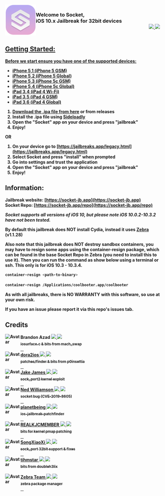 <img align="left" width="100" height="100" src="icon.png" alt="logo" style="float: left;"/>

<h3 align="left" >Welcome to Socket, <br>iOS 10.x Jailbreak for 32bit devices<div align="right" style="float: top;"><b><a href="https://twitter.com/0x7FF7"><img height="18px" src="https://img.shields.io/twitter/follow/bazad?label=twitter&style=social"></a><a href="https://github.com/staturnzz"> <img height="18px" src="https://img.shields.io/twitter/follow/bazad?label=Github&logo=Github&style=social"></div>
</br></h3> 


## Getting Started:

Before we start ensure you have one of the supported devices:
- iPhone 5,1 (iPhone 5 GSM)
- iPhone 5,2 (iPhone 5 Global)
- iPhone 5,3 (iPhone 5c GSM)
- iPhone 5,4 (iPhone 5c Global)
- iPad 3,4 (iPad 4 Wi-Fi)
- iPad 3,5 (iPad 4 GSM)
- iPad 3,6 (iPad 4 Global)

1. Download the .ipa file from [here](https://github.com/staturnzz/socket/releases/download/v1.1/socket.ipa) or from releases
2. Install the .ipa file using [Sideloadly](https://sideloadly.io)
3. Open the "Socket" app on your device and press "jailbreak"
4. Enjoy!

OR

1. On your device go to [https://jailbreaks.app/legacy.html](https://jailbreaks.app/legacy.html)
2. Select Socket and press "install" when prompted
3. Go into settings and trust the application
3. Open the "Socket" app on your device and press "jailbreak"
4. Enjoy!

## Information:
Jailbreak website: [https://socket-jb.app](https://socket-jb.app)<br>
Socket Repo: [https://socket-jb.app/repo](https://socket-jb.app/repo)

*Socket supports all versions of iOS 10, but please note iOS 10.0.2-10.3.2 have not been tested.*

By default this jailbreak does NOT install Cydia, instead it uses [Zebra](https://github.com/zbrateam/Zebra) (v1.1.28)

Also note that this jailbreak does NOT destroy sandbox containers, you may have to resign some apps using the container-resign package, which can be found in the base Socket Repo in Zebra (you need to install this to use it). Then you can run the command as show below using a terminal or ssh. This only is for iOS 10.3 - 10.3.4.

```bash
container-resign <path-to-binary>

container-resign /Applications/coolbooter.app/coolbooter
```
As with all jailbreaks, there is NO WARRANTY with this software, so use at your own risk. 

If you have an issue please report it via this repo's issues tab.
## Credits

<!-- Brandon Azad -->
<div><img align="left" height="50px" width="50px" src="https://images.weserv.nl/?url=https://pbs.twimg.com/profile_images/988185556218626048/EUPYCUO7_400x400.jpg&fit=cover&mask=circle&maxage=7d" alt="Avatar" style="float: left;">
<b align="left">Brandon Azad <a href="https://twitter.com/_bazad"><img height="12px" src="https://img.shields.io/twitter/follow/bazad?label=twitter&style=social"</a><a href="https://github.com/bazad"> <img height="12px" src="https://img.shields.io/twitter/follow/bazad?label=Github&logo=Github&style=social"</a></b><br><sub>iosurface.c & bits from mach_swap</sub></div>
⠀
<div><img align="left" height="50px" width="50px" src="https://images.weserv.nl/?url=https://pbs.twimg.com/profile_images/1509127549128912897/C8OzOjdU_400x400.jpg&fit=cover&mask=circle&maxage=7d" alt="Avatar" >
<b align="left">dora2ios <a href="https://twitter.com/dora2ios"><img height="12px" src="https://img.shields.io/twitter/follow/bazad?label=twitter&style=social"</a><a href="https://github.com/dora2-ios"> <img height="12px" src="https://img.shields.io/twitter/follow/bazad?label=Github&logo=Github&style=social"</a></b><br><sub>patches/finder & bits from p0insettia</sub></div>
  ⠀
<div><img align="left" height="50px" width="50px" src="https://images.weserv.nl/?url=https://pbs.twimg.com/profile_images/936713472628289536/qBfbF_I8_400x400.jpg&fit=cover&mask=circle&maxage=7d" alt="Avatar" >
<b align="left">Jake James <a href="https://twitter.com/Jakeashacks"><img height="12px" src="https://img.shields.io/twitter/follow/bazad?label=twitter&style=social"</a><a href="https://github.com/jakeajames"> <img height="12px" src="https://img.shields.io/twitter/follow/bazad?label=Github&logo=Github&style=social"</a></b><br><sub>sock_port2 kernel exploit</sub></div>
  ⠀
<div><img align="left" height="50px" width="50px" src="https://images.weserv.nl/?url=https://pbs.twimg.com/profile_images/737415890594082816/dIaU5qfc_400x400.jpg&fit=cover&mask=circle&maxage=7d" alt="Avatar" >
<b align="left">Ned Williamson <a href="https://twitter.com/nedwilliamson"><img height="12px" src="https://img.shields.io/twitter/follow/bazad?label=twitter&style=social"</a><a href="https://github.com/nedwill"> <img height="12px" src="https://img.shields.io/twitter/follow/bazad?label=Github&logo=Github&style=social"</a></b><br><sub>socket bug (CVE-2019-8605)</sub></div>
  ⠀
<div><img align="left" height="50px" width="50px" src="https://images.weserv.nl/?url=https://avatars.githubusercontent.com/u/7919?v=4&fit=cover&mask=circle&maxage=7d" alt="Avatar" >
<b align="left">planetbeing <a href="https://twitter.com/planetbeing"><img height="12px" src="https://img.shields.io/twitter/follow/bazad?label=twitter&style=social"</a><a href="https://github.com/planetbeing"> <img height="12px" src="https://img.shields.io/twitter/follow/bazad?label=Github&logo=Github&style=social"</a></b><br><sub>ios-jailbreak-patchfinder</sub></div>
  ⠀
<div><img align="left" height="50px" width="50px" src="https://images.weserv.nl/?url=https://pbs.twimg.com/profile_images/1557953658410639360/m-1NIn2r_400x400.jpg&fit=cover&mask=circle&maxage=7d" alt="Avatar" >
<b align="left">REALKJCMEMBER <a href="https://twitter.com/REALKJCMEMBER"><img height="12px" src="https://img.shields.io/twitter/follow/bazad?label=twitter&style=social"</a><a href="http://wall.supplies"> <img height="12px" src="https://img.shields.io/twitter/follow/bazad?label=Github&logo=Github&style=social"</a></b><br><sub>bits for kernel pmap patching</sub></div>
  ⠀
<div><img align="left" height="50px" width="50px" src="https://images.weserv.nl/?url=https://avatars.githubusercontent.com/u/13827992?v=4&fit=cover&mask=circle&maxage=7d" alt="Avatar" >
<b align="left">SongXiaoXi <a href="https://github.com/SongXiaoXi"><img height="12px" src="https://img.shields.io/twitter/follow/bazad?label=twitter&style=social"</a><a href="https://github.com/SongXiaoXi"> <img height="12px" src="https://img.shields.io/twitter/follow/bazad?label=Github&logo=Github&style=social"</a></b><br><sub>sock_port 32bit support & fixes</sub></div>
  ⠀
<div><img align="left" height="50px" width="50px" src="https://images.weserv.nl/?url=https://pbs.twimg.com/profile_images/3287607055/85f6414b1b35d431296a3dd243f4a903_400x400.png&fit=cover&mask=circle&maxage=7d" alt="Avatar" >
<b align="left">tihmstar <a href="https://twitter.com/tihmstar"><img height="12px" src="https://img.shields.io/twitter/follow/bazad?label=twitter&style=social"</a><a href="https://github.com/tihmstar"> <img height="12px" src="https://img.shields.io/twitter/follow/bazad?label=Github&logo=Github&style=social"</a></b><br><sub>bits from doubleh3lix</sub></div>
<br>
<div><img align="left" height="50px" width="50px" src="https://images.weserv.nl/?url=https://pbs.twimg.com/profile_images/1397718745808834568/hYY3fk-b_400x400.jpg&fit=cover&mask=circle&maxage=7d" alt="Avatar">
<b align="left">Zebra Team <a href="https://twitter.com/getZebra"><img height="12px" src="https://img.shields.io/twitter/follow/bazad?label=twitter&style=social"</a><a href="https://github.com/zbrateam"> <img height="12px" src="https://img.shields.io/twitter/follow/bazad?label=Github&logo=Github&style=social"</a></b><br><sub>zebra package manager</sub></div>
  ⠀
